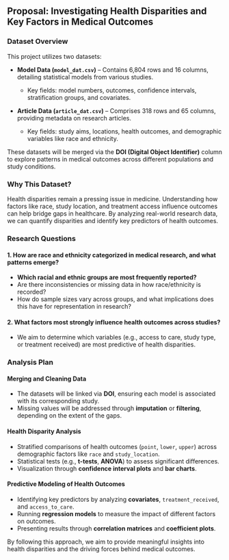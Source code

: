 ## Proposal: Investigating Health Disparities and Key Factors in Medical Outcomes

### Dataset Overview
This project utilizes two datasets:

- **Model Data (`model_dat.csv`)** – Contains 6,804 rows and 16 columns, detailing statistical models from various studies.  
  - Key fields: model numbers, outcomes, confidence intervals, stratification groups, and covariates.

- **Article Data (`article_dat.csv`)** – Comprises 318 rows and 65 columns, providing metadata on research articles.  
  - Key fields: study aims, locations, health outcomes, and demographic variables like race and ethnicity.

These datasets will be merged via the **DOI (Digital Object Identifier)** column to explore patterns in medical outcomes across different populations and study conditions.

### Why This Dataset?
Health disparities remain a pressing issue in medicine. Understanding how factors like race, study location, and treatment access influence outcomes can help bridge gaps in healthcare. By analyzing real-world research data, we can quantify disparities and identify key predictors of health outcomes.

### Research Questions

#### 1. How are race and ethnicity categorized in medical research, and what patterns emerge?
- **Which racial and ethnic groups are most frequently reported?**
- Are there inconsistencies or missing data in how race/ethnicity is recorded?
- How do sample sizes vary across groups, and what implications does this have for representation in research?

#### 2. What factors most strongly influence health outcomes across studies?
- We aim to determine which variables (e.g., access to care, study type, or treatment received) are most predictive of health disparities.

### Analysis Plan

#### Merging and Cleaning Data
- The datasets will be linked via **DOI**, ensuring each model is associated with its corresponding study.
- Missing values will be addressed through **imputation** or **filtering**, depending on the extent of the gaps.

#### Health Disparity Analysis
- Stratified comparisons of health outcomes (`point`, `lower`, `upper`) across demographic factors like `race` and `study_location`.
- Statistical tests (e.g., **t-tests**, **ANOVA**) to assess significant differences.
- Visualization through **confidence interval plots** and **bar charts**.

#### Predictive Modeling of Health Outcomes
- Identifying key predictors by analyzing **covariates**, `treatment_received`, and `access_to_care`.
- Running **regression models** to measure the impact of different factors on outcomes.
- Presenting results through **correlation matrices** and **coefficient plots**.

By following this approach, we aim to provide meaningful insights into health disparities and the driving forces behind medical outcomes.
